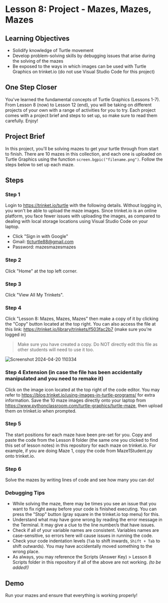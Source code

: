 # Lesson 8: Project - Mazes, Mazes, Mazes

## Learning Objectives
- Solidify knowledge of Turtle movement
- Develop problem-solving skills by debugging issues that arise during the solving of the mazes
- Be exposed to the ways in which images can be used with Turtle Graphics on trinket.io (do not use Visual Studio Code for this project)

## One Step Closer
You've learned the fundamental concepts of Turtle Graphics (Lessons 1-7). From Lesson 8 (now) to Lesson 12 (end), you will be taking on different projects of your own with a range of activities for you to try. Each project comes with a project brief and steps to set up, so make sure to read them carefully. Enjoy!

## Project Brief
In this project, you'll be solving mazes to get your turtle through from start to finish. There are 10 mazes in this collection, and each one is uploaded on Turtle Graphics using the function `screen.bgpic("filename.png")`. Follow the steps below to set up each maze.

## Steps

### Step 1
Login to https://trinket.io/turtle with the following details. Without logging in, you won't be able to upload the maze images. Since trinket.io is an online platform, you face fewer issues with uploading the images, as compared to dealing with local storage locations using Visual Studio Code on your laptop.
- Click "Sign in with Google"
- Gmail: tlcturtle88@gmail.com
- Password: mazesmazesmazes

### Step 2
Click "Home" at the top left corner.

### Step 3
Click "View All My Trinkets".

### Step 4
Click "Lesson 8: Mazes, Mazes, Mazes" then make a copy of it by clicking the "Copy" button located at the top right. You can also access the file at this link: https://trinket.io/library/trinkets/f503fac2b7 (make sure you're logged in)
> Make sure you have created a copy. Do NOT directly edit this file as other students will need to use it too.

![Screenshot 2024-04-20 110334](https://github.com/cgtiu642/intro-to-turtle-learning/assets/97239180/5837ea01-e8e8-4972-b38b-8c942f40be99)

### Step 4 Extension (in case the file has been accidentally manipulated and you need to remake it)
Click on the image icon located at the top right of the code editor. You may refer to https://blog.trinket.io/using-images-in-turtle-programs/ for extra information. Save the 10 maze images directly onto your laptop from https://www.pythonclassroom.com/turtle-graphics/turtle-maze, then upload them on trinket.io when prompted.

### Step 5
The start positions for each maze have been pre-set for you. Copy and paste the code from the Lesson 8 folder (the same one you clicked to find this set of lesson notes) in this repository for each maze on trinket.io. For example, if you are doing Maze 1, copy the code from Maze1Student.py onto trinket.io.

### Step 6
Solve the mazes by writing lines of code and see how many you can do!

### Debugging Tips
- While solving the maze, there may be times you see an issue that you want to fix right away before your code is finished executing. You can press the "Stop" button (gray square in the trinket.io top menu) for this.
- Understand what may have gone wrong by reading the error message in the Terminal. It may give a clue to the line number/s that have issues.
- Check if all of your variable names are consistent. Variables names are case-sensitive, so errors here will cause issues in running the code.
- Check your code indentation levels (`Tab` to shift inwards, `Shift + Tab` to shift outwards). You may have accidentally moved something to the wrong place.
- As always, you may reference the Scripts (Answer Key) > Lesson 8 Scripts folder in this repository if all of the above are not working. *(to be added!)*

## Demo
Run your mazes and ensure that everything is working properly!